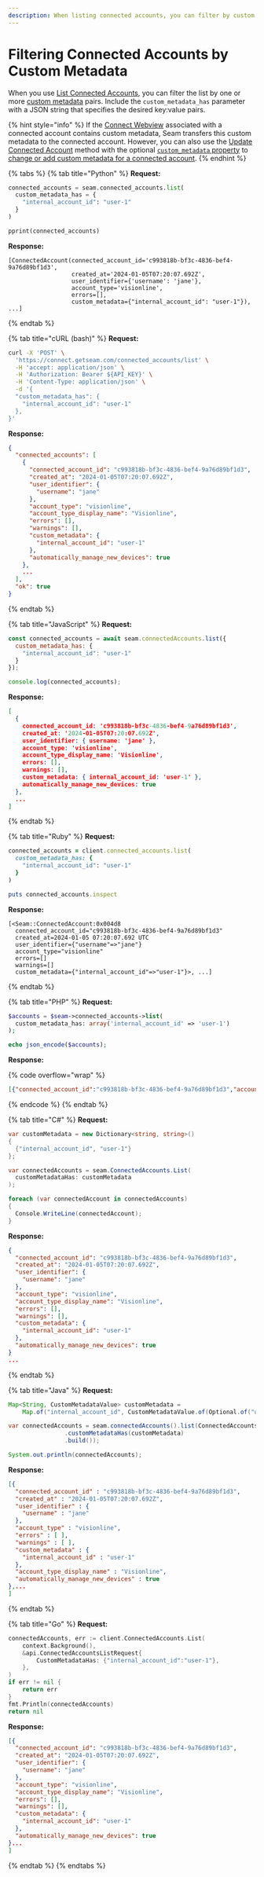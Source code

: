 ```yaml
---
description: When listing connected accounts, you can filter by custom metadata.
---
```


# Filtering Connected Accounts by Custom Metadata

When you use [List Connected Accounts](../../api-clients/connected_accounts/list.md), you can filter the list by one or more [custom metadata](./) pairs. Include the `custom_metadata_has` parameter with a JSON string that specifies the desired key:value pairs.

{% hint style="info" %}
If the [Connect Webview](../connect-webviews/) associated with a connected account contains custom metadata, Seam transfers this custom metadata to the connected account. However, you can also use the [Update Connected Account](../../api-clients/api-clients/connected_accounts/update.md) method with the optional [`custom_metadata` property](../../api-clients/connected_accounts/#connected\_account-properties) to [change or add custom metadata for a connected account](adding-custom-metadata-to-a-connected-account.md).
{% endhint %}

{% tabs %}
{% tab title="Python" %}
**Request:**

```python
connected_accounts = seam.connected_accounts.list(
  custom_metadata_has = {
    "internal_account_id": "user-1"
  }
)

pprint(connected_accounts)
```

**Response:**

```
[ConnectedAccount(connected_account_id='c993818b-bf3c-4836-bef4-9a76d89bf1d3',
                  created_at='2024-01-05T07:20:07.692Z',
                  user_identifier={'username': 'jane'},
                  account_type='visionline',
                  errors=[],
                  custom_metadata={"internal_account_id": "user-1"}),
...]
```
{% endtab %}

{% tab title="cURL (bash)" %}
**Request:**

```bash
curl -X 'POST' \
  'https://connect.getseam.com/connected_accounts/list' \
  -H 'accept: application/json' \
  -H 'Authorization: Bearer ${API_KEY}' \
  -H 'Content-Type: application/json' \
  -d '{
  "custom_metadata_has": {
    "internal_account_id": "user-1"
  },
}'
```

**Response:**

```json
{
  "connected_accounts": [
    {
      "connected_account_id": "c993818b-bf3c-4836-bef4-9a76d89bf1d3",
      "created_at": "2024-01-05T07:20:07.692Z",
      "user_identifier": {
        "username": "jane"
      },
      "account_type": "visionline",
      "account_type_display_name": "Visionline",
      "errors": [],
      "warnings": [],
      "custom_metadata": {
        "internal_account_id": "user-1"
      },
      "automatically_manage_new_devices": true
    },
    ...
  ],
  "ok": true
}
```
{% endtab %}

{% tab title="JavaScript" %}
**Request:**

```javascript
const connected_accounts = await seam.connectedAccounts.list({
  custom_metadata_has: {
    "internal_account_id": "user-1"
  }
});

console.log(connected_accounts);
```

**Response:**

```json
[
  {
    connected_account_id: 'c993818b-bf3c-4836-bef4-9a76d89bf1d3',
    created_at: '2024-01-05T07:20:07.692Z',
    user_identifier: { username: 'jane' },
    account_type: 'visionline',
    account_type_display_name: 'Visionline',
    errors: [],
    warnings: [],
    custom_metadata: { internal_account_id: 'user-1' },
    automatically_manage_new_devices: true
  },
  ...
]
```
{% endtab %}

{% tab title="Ruby" %}
**Request:**

```ruby
connected_accounts = client.connected_accounts.list(
  custom_metadata_has: {
    "internal_account_id": "user-1"
  }
)

puts connected_accounts.inspect
```

**Response:**

```
[<Seam::ConnectedAccount:0x004d8
  connected_account_id="c993818b-bf3c-4836-bef4-9a76d89bf1d3"
  created_at=2024-01-05 07:20:07.692 UTC
  user_identifier={"username"=>"jane"}
  account_type="visionline"
  errors=[]
  warnings=[]
  custom_metadata={"internal_account_id"=>"user-1"}>, ...]
```
{% endtab %}

{% tab title="PHP" %}
**Request:**

```php
$accounts = $seam->connected_accounts->list(
  custom_metadata_has: array('internal_account_id' => 'user-1')
);

echo json_encode($accounts);
```

**Response:**

{% code overflow="wrap" %}
```json
[{"connected_account_id":"c993818b-bf3c-4836-bef4-9a76d89bf1d3","account_type":"visionline","user_identifier":{"username":"jane", "email":null,"phone":null},"errors":[],"warnings":[],"created_at":"2024-01-05T07:20:07.692Z","custom_metadata":{"internal_account_id":"user-1"},"automatically_manage_new_devices":true},...]
```
{% endcode %}
{% endtab %}

{% tab title="C#" %}
**Request:**

```csharp
var customMetadata = new Dictionary<string, string>()
{
  {"internal_account_id", "user-1"}
};

var connectedAccounts = seam.ConnectedAccounts.List(
  customMetadataHas: customMetadata
);

foreach (var connectedAccount in connectedAccounts)
{
  Console.WriteLine(connectedAccount);
}
```

**Response:**

```json
{
  "connected_account_id": "c993818b-bf3c-4836-bef4-9a76d89bf1d3",
  "created_at": "2024-01-05T07:20:07.692Z",
  "user_identifier": {
    "username": "jane"
  },
  "account_type": "visionline",
  "account_type_display_name": "Visionline",
  "errors": [],
  "warnings": [],
  "custom_metadata": {
    "internal_account_id": "user-1"
  },
  "automatically_manage_new_devices": true
}
...
```
{% endtab %}

{% tab title="Java" %}
**Request:**

```java
Map<String, CustomMetadataValue> customMetadata =
    Map.of("internal_account_id", CustomMetadataValue.of(Optional.of("user-1")));

var connectedAccounts = seam.connectedAccounts().list(ConnectedAccountsListRequest.builder()
                .customMetadataHas(customMetadata)
                .build());

System.out.println(connectedAccounts);
```

**Response:**

```json
[{
  "connected_account_id" : "c993818b-bf3c-4836-bef4-9a76d89bf1d3",
  "created_at" : "2024-01-05T07:20:07.692Z",
  "user_identifier" : {
    "username" : "jane"
  },
  "account_type" : "visionline",
  "errors" : [ ],
  "warnings" : [ ],
  "custom_metadata" : {
    "internal_account_id" : "user-1"
  },
  "account_type_display_name" : "Visionline",
  "automatically_manage_new_devices" : true
},...
]
```
{% endtab %}

{% tab title="Go" %}
**Request:**

```go
connectedAccounts, err := client.ConnectedAccounts.List(
	context.Background(),
	&api.ConnectedAccountsListRequest{
		CustomMetadataHas: {"internal_account_id":"user-1"},
	},
)
if err != nil {
	return err
}
fmt.Println(connectedAccounts)
return nil
```

**Response:**

```json
[{
  "connected_account_id": "c993818b-bf3c-4836-bef4-9a76d89bf1d3",
  "created_at": "2024-01-05T07:20:07.692Z",
  "user_identifier": {
    "username": "jane"
  },
  "account_type": "visionline",
  "account_type_display_name": "Visionline",
  "errors": [],
  "warnings": [],
  "custom_metadata": {
    "internal_account_id": "user-1"
  },
  "automatically_manage_new_devices": true
}...
]
```
{% endtab %}
{% endtabs %}
